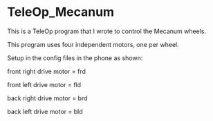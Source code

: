 # TeleOp_Mecanum
This is a TeleOp program that I wrote to control the Mecanum wheels.

This program uses four independent motors, one per wheel.

Setup in the config files in the phone as shown:

front right drive motor = frd

front left drive motor = fld

back right drive motor = brd

back left drive motor = bld

